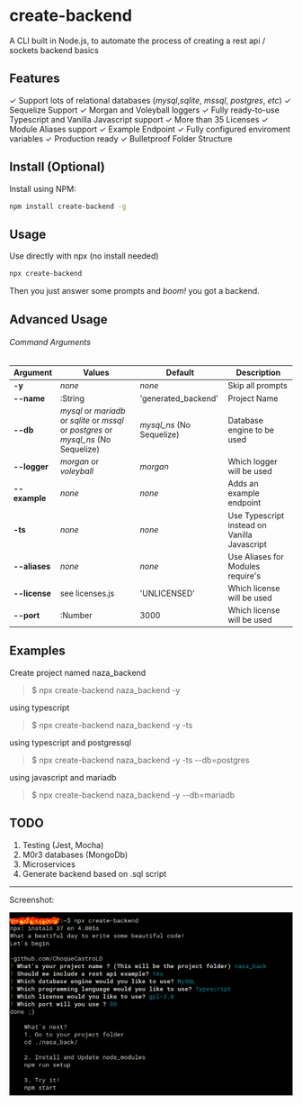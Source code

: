 # create-backend
A CLI built in Node.js, to automate the process of creating a rest api / sockets backend basics


## Features

✓ Support lots of relational databases (*mysql*,*sqlite*, *mssql*, *postgres*, *etc*)
✓ Sequelize Support
✓ Morgan and Voleyball loggers
✓ Fully ready-to-use Typescript and Vanilla Javascript support
✓ More than 35 Licenses
✓ Module Aliases support
✓ Example Endpoint
✓ Fully configured enviroment variables
✓ Production ready
✓ Bulletproof Folder Structure

## Install (Optional)

Install using NPM:
```sh
npm install create-backend -g
```

## Usage

Use directly with npx (no install needed)
```sh
npx create-backend
```
Then you just answer some prompts and *boom!* you got a backend.

## Advanced Usage

###### Command Arguments
Argument | Values | Default | Description
--- | --- | --- | ---
**-y** | *none* | *none* | Skip all prompts
**--name** | :String | 'generated_backend' | Project Name
**--db** | *mysql* or *mariadb* or *sqlite* or *mssql* or *postgres* or *mysql_ns* (No Sequelize) | *mysql_ns* (No Sequelize) | Database engine to be used
**--logger** | *morgan* or *voleyball* | *morgan* | Which logger will be used
**--example** | *none* | *none* | Adds an example endpoint
**-ts** | *none* | *none* | Use Typescript instead on Vanilla Javascript
**--aliases** | *none* | *none* | Use Aliases for Modules require's
**--license** | see licenses.js | 'UNLICENSED' | Which license will be used
**--port** | :Number | 3000 | Which license will be used

## Examples

Create project named naza_backend
> $ npx create-backend naza_backend -y

using typescript
> $ npx create-backend naza_backend -y -ts

using typescript and postgressql
> $ npx create-backend naza_backend -y -ts --db=postgres

using javascript and mariadb
> $ npx create-backend naza_backend -y --db=mariadb


## TODO
1. Testing (Jest, Mocha)
2. M0r3 databases (MongoDb)
3. Microservices
4. Generate backend based on .sql script

---
Screenshot:

![Alt text](/ss.png?raw=true "screen")
